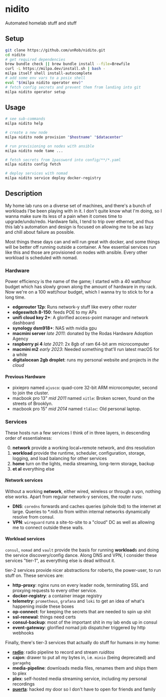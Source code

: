 # nidito

Automated homelab stuff and stuff

## Setup

```sh
git clone https://github.com/unRob/nidito.git
cd nidito
# get required dependencies
brew bundle check || brew bundle install --file=Brewfile
curl -L https://milpa.dev/install.sh | bash -
milpa itself shell install-autocomplete
# add some env vars to a posix shell
eval "$(milpa nidito operator env)"
# fetch config secrets and prevent them from landing into git
milpa nidito operator setup
```

## Usage

```sh
# see sub-commands
milpa nidito help

# create a new node
milpa nidito node provision "$hostname" "$datacenter"

# run provisioning on nodes with ansible
milpa nidito node tame ...

# fetch secrets from 1password into config/**/*.yaml
milpa nidito config fetch

# deploy services with nomad
milpa nidito service deploy docker-registry
```

## Description

My home lab runs on a diverse set of machines, and there's a bunch of workloads I'be been playing with in it. I don't quite know what I'm doing, so I wanna make sure its less of a pain when it comes time to upgrade/undo/redo. Hardware fails, I tend to trip over ethernet, and thus this lab's automation and design is focused on allowing me to be as lazy and chill about failure as possible.

Most things these days can and will run great with docker, and some things will be better off running outside a container. A few essential services run like this and those are provisioned on nodes with ansible. Every other workload is scheduled with nomad.

### Hardware

Power efficiency is the name of the game; I started with a 40 watt/hour budget which has slowly grown along the amount of hardware in my rack. Now we're on a 100 watt/hour budget, which I wanna try to stick to for a long time.

- **edgerouter 12p**: Runs network-y stuff like every other router
- **edgeswitch 8-150**: feeds POE to my APs
- **unifi cloud key 2+**: A glorified access-point manager and network dashboard
- **synology dsm918+**: NAS with nvidia gpu
- **macmini server** _late 2011_: donated by the Rodas Hardware Adoption Agency
- **raspberry pi 4** _late 2021_: 2x 8gb of ram 64-bit arm microcomputer
- **macmini m2** _early 2023_: Needed something that'll run latest macOS for a while
- **digitalocean 2gb droplet**: runs my personal website and projects in _the cloud_

#### Previous Hardware

- pixiepro named `ajusco`: quad-core 32-bit ARM microcomputer, second to join the cluster.
- macbook pro 13" _mid 2011_ named `xitle`: Broken screen, found on the streets of Brooklyn.
- macbook pro 15" _mid 2014_ named `tláloc`: Old personal laptop.

### Services

These hosts run a few services I think of in three layers, in descending order of essentialness:

0. **network** provide a working local+remote network, and dns resolution
1. **workload** provide the runtime, scheduler, configuration, storage, logging, and load balancing for other services
2. **home** turn on the lights, media streaming, long-term storage, backup
3. **et al** everything else

#### Network services

Without a working **network**, either wired, wireless or through a vpn, nothing else works. Apart from regular network-y services, the router runs:

- **DNS**: `coredns` forwards and caches queries (pihole tbd) to the internet at large. Queries to *.nidi.to from within internal networks dynamically resolve from consul.
- **VPN**: `wireguard` runs a site-to-site to a "cloud" DC as well as allowing me to connect outside these walls.

#### Workload services

`consul`, `nomad` and `vault` provide the basis for running **workload**s and doing the service discovery/config dance. Along DNS and VPN, I consider these services "tier-1", as everything else is dead without it.

tier-2 services provide nicer abstractions for roberto, the power-user, to run stuff on. These services are:

- **http-proxy**: nginx runs on every leader node, terminating SSL and proxying requests to every other service.
- **docker-registry**: a container image registry
- **telemetry**: `prometheus`, `grafana` and `loki` to get an idea of what's happening inside these boxes
- **op-connect**: for keeping the secrets that are needed to spin up shit
- **ssl-renewal**: things need certs
- **consul-backup**: most of the important shit in my lab ends up in consul
- **event-gateway**: glorified nomad job dispatcher triggered by http webhooks

Finally, there's tier-3 services that actually do stuff for humans in my home:

- [**radio**](https://rudi.to): radio pipeline to record and stream _ruiditos_
- **cajon**: drawer to put all my bytes in, i.e. `minio` (being deprecated) and `garagehq`
- **media-pipeline**: downloads media files, renames them and ships them to plex
- **plex**: self-hosted media streaming service, including my personal recordings
- [**puerta**](https://git.rob.mx/nidito/puerta): hacked my door so I don't have to open for friends and family
